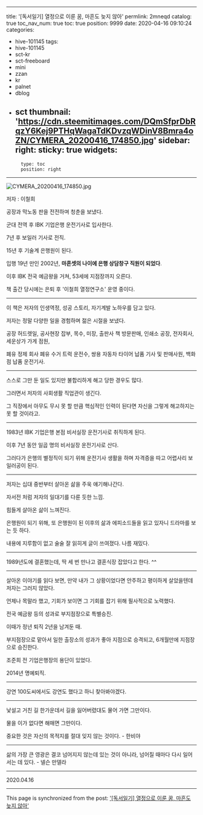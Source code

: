 
---
title: '[독서일기] 열정으로 이룬 꿈, 마흔도 늦지 않아'
permlink: 2mneqd
catalog: true
toc_nav_num: true
toc: true
position: 9999
date: 2020-04-16 09:10:24
categories:
- hive-101145
tags:
- hive-101145
- sct-kr
- sct-freeboard
- mini
- zzan
- kr
- palnet
- dblog
- sct
thumbnail: 'https://cdn.steemitimages.com/DQmSfprDbRqzY6Kej9PTHqWagaTdKDvzqWDinV8Bmra4oZN/CYMERA_20200416_174850.jpg'
sidebar:
    right:
        sticky: true
widgets:
    -
        type: toc
        position: right
---


![CYMERA_20200416_174850.jpg](https://cdn.steemitimages.com/DQmSfprDbRqzY6Kej9PTHqWagaTdKDvzqWDinV8Bmra4oZN/CYMERA_20200416_174850.jpg)

저자 : 이철희

공장과 막노동 판을 전전하며 청춘을 보냈다.

군대 전역 후 IBK 기업은행 운전기사로 입사한다.

7년 후 보일러 기사로 전직.

15년 후 기술계 은행원이 된다.

입행 19년 만인 2002년, __마흔셋의 나이에 은행 상담창구 직원이 되었다__.

이후 IBK 전국 예금왕을 거쳐, 53세에 지점장까지 오른다.

책 출간 당시에는 은퇴 후 '이철희 열정연구소' 운영 중이다.

***

이 책은 저자의 인생역정, 성공 스토리, 자기계발 노하우를 담고 있다.

저자는 정말 다양한 일을 경험하며 젊은 시절을 보냈다.

공장 허드렛일, 공사현장 잡부, 목수, 미장,  출판사 책 방문판매, 인쇄소 공장, 전자회사, 세운상가 가게 점원,

폐유 정제 회사 폐유 수거 트럭 운전수, 쌍용 자동차 타이어 납품 기사 및 판매사원, 백화점 납품 운전기사.

***

스스로 그만 둔 일도 있지만 불합리하게 해고 당한 경우도 많다.

그러면서 저자의 사회생활 직업관이 생긴다.

그 직장에서 아무도 무시 못 할 만큼 핵심적인 인력이 된다면 자신을 그렇게 해고하지는 못 할 것이라고.

***

1983년 IBK 기업은행 본점 비서실장 운전기사로 취직하게 된다.

이후 7년 동안 일곱 명의 비서실장 운전기사로 산다.

그러다가 은행의 별정직이 되기 위해 운전기사 생활을 하며 자격증을 따고 어렵사리 보일러공이 된다.

***

저자는 십대 중반부터 살아온 삶을 주욱 얘기해나간다.

자서전 처럼 저자의 일대기를 다룬 듯한 느낌.

힘들게 살아온 삶이 느껴진다.

은행원이 되기 위해, 또 은행원이 된 이후의 삶과 에피소드들을 읽고 있자니 드라마를 보는 듯 하다.

내용에 지루함이 없고 술술 잘 읽히게 글이 쓰여졌다. 나름 재밌다.

***

1989년도에 결혼했는데, 딱 세 번 만나고 결혼식장 잡았다고 한다. ^^

***

살아온 이야기를 읽다 보면, 만약 내가 그 상황이었다면 안주하고 평이하게 살았을텐데 저자는 그러지 않았다.

언제나 목말라 했고, 기회가 보이면 그 기회를 잡기 위해 필사적으로 노력했다.

전국 예금왕 등의 성과로 부지점장으로 특별승진.

이때가 정년 퇴직 2년을 남겨둔 때.

부지점장으로 맡아서 일한 출장소의 성과가 좋아 지점으로 승격되고, 6개월만에 지점장으로 승진한다.

조준희 전 기업은행장의 용단이 있었다.

2014년 명예퇴직.

***

강연 100도씨에서도 강연도 했다고 하니 찾아봐야겠다.

***

낯설고 거친 길 한가운데서 길을 잃어버렸대도 물어 가면 그만이다.

물을 이가 없다면 해매면 그만이다.

중요한 것은 자신의 목적지를 절대 잊지 않는 것이다. - 한비야

***

삶의 가장 큰 영광은 결코 넘어지지 않는데 있는 것이 아니라, 넘어질 때마다 다시 일어서는 데 있다. - 넬슨 만델라

***

2020.04.16

- - -

This page is synchronized from the post: ['[독서일기] 열정으로 이룬 꿈, 마흔도 늦지 않아'](https://steemit.com/@lucky2015/2mneqd)
